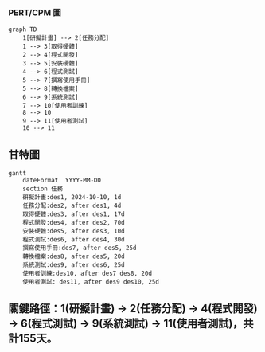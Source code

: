 ### PERT/CPM 圖

```mermaid
graph TD
    1[研擬計畫] --> 2[任務分配]
    1 --> 3[取得硬體]
    2 --> 4[程式開發]
    3 --> 5[安裝硬體]
    4 --> 6[程式測試]
    5 --> 7[撰寫使用手冊]
    5 --> 8[轉換檔案]
    6 --> 9[系統測試]
    7 --> 10[使用者訓練]
    8 --> 10
    9 --> 11[使用者測試]
    10 --> 11
```
## 甘特圖

```mermaid
gantt
    dateFormat  YYYY-MM-DD
    section 任務
    研擬計畫:des1, 2024-10-10, 1d
    任務分配:des2, after des1, 4d
    取得硬體:des3, after des1, 17d
    程式開發:des4, after des2, 70d
    安裝硬體:des5, after des3, 10d
    程式測試:des6, after des4, 30d
    撰寫使用手冊:des7, after des5, 25d
    轉換檔案:des8, after des5, 20d
    系統測試:des9, after des6, 25d
    使用者訓練:des10, after des7 des8, 20d
    使用者測試: des11, after des9 des10, 25d
```
## 關鍵路徑：1(研擬計畫) → 2(任務分配) → 4(程式開發) → 6(程式測試) → 9(系統測試) → 11(使用者測試)，共計155天。
